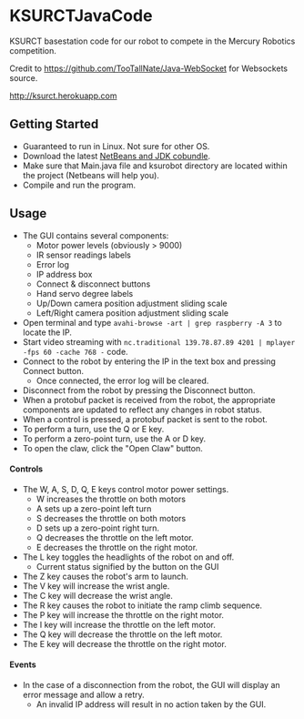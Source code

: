 # KSURCTJavaCode

KSURCT basestation code for our robot to compete in the Mercury Robotics competition.

Credit to https://github.com/TooTallNate/Java-WebSocket for Websockets source.

http://ksurct.herokuapp.com

## Getting Started

* Guaranteed to run in Linux.  Not sure for other OS.
* Download the latest [NetBeans and JDK cobundle](http://www.oracle.com/technetwork/java/javase/downloads/index.html).
* Make sure that Main.java file and ksurobot directory are located within the project (Netbeans will help you).
* Compile and run the program.

## Usage

* The GUI contains several components:
  * Motor power levels (obviously > 9000)
  * IR sensor readings labels
  * Error log
  * IP address box
  * Connect & disconnect buttons
  * Hand servo degree labels
  * Up/Down camera position adjustment sliding scale
  * Left/Right camera position adjustment sliding scale
* Open terminal and type `avahi-browse -art | grep raspberry -A 3` to locate the IP.
* Start video streaming with `nc.traditional 139.78.87.89 4201 | mplayer -fps 60 -cache 768 -` code.
* Connect to the robot by entering the IP in the text box and pressing Connect button.
  * Once connected, the error log will be cleared.
* Disconnect from the robot by pressing the Disconnect button.
* When a protobuf packet is received from the robot, the appropriate components are updated to reflect any changes in robot status.
* When a control is pressed, a protobuf packet is sent to the robot.
* To perform a turn, use the Q or E key.
* To perform a zero-point turn, use the A or D key.
* To open the claw, click the "Open Claw" button.

#### Controls

* The W, A, S, D, Q, E keys control motor power settings.
  * W increases the throttle on both motors
  * A sets up a zero-point left turn
  * S decreases the throttle on both motors
  * D sets up a zero-point right turn.
  * Q decreases the throttle on the left motor.
  * E decreases the throttle on the right motor.
* The L key toggles the headlights of the robot on and off.
  * Current status signified by the button on the GUI  
* The Z key causes the robot's arm to launch.
* The V key will increase the wrist angle.
* The C key will decrease the wrist angle.
* The R key causes the robot to initiate the ramp climb sequence.
* The P key will increase the throttle on the right motor.
* The I key will increase the throttle on the left motor.
* The Q key will decrease the throttle on the left motor.
* The E key will decrease the throttle on the right motor.

#### Events
* In the case of a disconnection from the robot, the GUI will display an error message and allow a retry.
  * An invalid IP address will result in no action taken by the GUI.

